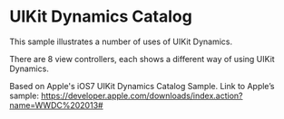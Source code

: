 UIKit Dynamics Catalog
==========

This sample illustrates a number of uses of UIKit Dynamics.

There are 8 view controllers, each shows a different way of using UIKit Dynamics.

Based on Apple's iOS7 UIKit Dynamics Catalog Sample.
Link to Apple’s sample: https://developer.apple.com/downloads/index.action?name=WWDC%202013#